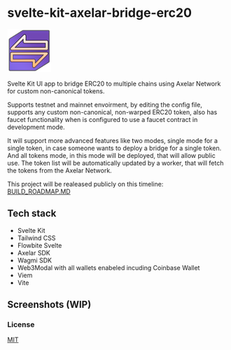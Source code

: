 # svelte-kit-axelar-bridge-erc20

<img src="/src/lib/images/icons/erc20-bridge-logo.png" width="100" height="100" alt="alt text">

Svelte Kit UI app to bridge ERC20 to multiple chains using Axelar Network for custom non-canonical tokens.

Supports testnet and mainnet envoirment, by editing the config file, supports any custom non-canonical, non-warped ERC20 token,
also has faucet functionality when is configured to use a faucet contract in development mode.

It will support more advanced features like two modes, single mode for a single token, in case someone wants to deploy a bridge for a single token.
And all tokens mode, in this mode will be deployed, that will allow public use.
The token list will be automatically updated by a worker, that will fetch the tokens from the Axelar Network.

This project will be realeased publicly on this timeline: [BUILD_ROADMAP.MD](/BUILD_ROADMAP.MD)

## Tech stack

- Svelte Kit
- Tailwind CSS
- Flowbite Svelte
- Axelar SDK
- Wagmi SDK
- Web3Modal with all wallets enabeled incuding Coinbase Wallet
- Viem
- Vite

## Screenshots (WIP)

<!-- ![image](/repo_res/screen_thumb.webp)

Full size screenshots: [here](/repo_res/screen_full.webp) -->

### License

[MIT](LICENSE)
